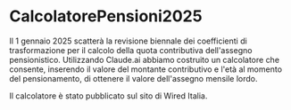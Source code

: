 # CalcolatorePensioni2025

Il 1 gennaio 2025 scatterà la revisione biennale dei coefficienti di trasformazione per il calcolo della quota contributiva dell'assegno pensionistico. Utilizzando Claude.ai abbiamo costruito un calcolatore che consente, inserendo il valore del montante contributivo e l'età al momento del pensionamento, di ottenere il valore dell'assegno mensile lordo.

Il calcolatore è stato pubblicato sul sito di Wired Italia.
